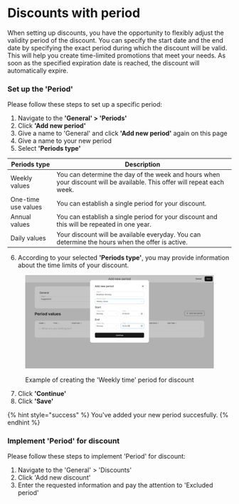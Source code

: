 # Discounts with period

When setting up discounts, you have the opportunity to flexibly adjust the validity period of the discount. You can specify the start date and the end date by specifying the exact period during which the discount will be valid. This will help you create time-limited promotions that meet your needs. As soon as the specified expiration date is reached, the discount will automatically expire.

### Set up the 'Period'

Please follow these steps to set up a specific period:

1. Navigate to the **'General' > 'Periods'**&#x20;
2. Click **'Add new period'**
3. Give a name to 'General' and click **'Add new period'** again on this page
4. Give a name to your new period
5. Select **'Periods type'**

| Periods type        | Description                                                                                                             |
| ------------------- | ----------------------------------------------------------------------------------------------------------------------- |
| Weekly values       | You can determine the day of the week and hours when your discount will be available. This offer will repeat each week. |
| One-time use values | You can establish a single period for your discount.                                                                    |
| Annual values       | You can establish a single period for your discount and this will be repeated in one year.                              |
| Daily values        | Your discount will be available everyday. You can determine the hours when the offer is active.                         |

6. According to your selected **'Periods type'**, you may provide information about the time limits of your discount.

<figure><img src="../../.gitbook/assets/period.jpg" alt=""><figcaption><p>Example of creating the 'Weekly time' period for discount</p></figcaption></figure>

7. Click **'Continue'**
8. Click **'Save'**

{% hint style="success" %}
You've added your new period succesfully.
{% endhint %}

### Implement 'Period' for discount

Please follow these steps to implement 'Period' for discount:

1. Navigate to the 'General' > 'Discounts'
2. Click 'Add new discount'
3. Enter the requested information and pay the attention to 'Excluded period'
